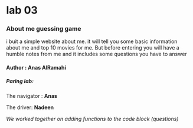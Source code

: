 # lab 03

### About me guessing game

i buit a simple website about me. it will tell you some basic information about me and top 10 movies for me. But before entering you will have a humble notes from me and it includes some questions you have to answer 



#### Author : Anas AlRamahi


##### Paring lab:
The navigator : **Anas**

The driver: **Nadeen**

*We worked together on adding functions to the code block (questions)*
